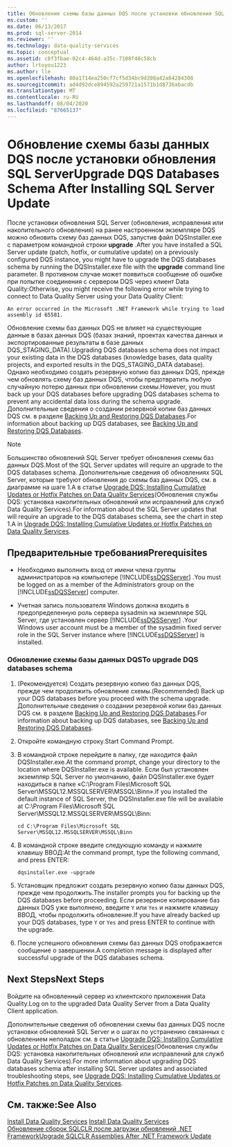 ```yaml
---
title: Обновление схемы базы данных DQS после установки обновления SQL Server | Документы Майкрософт
ms.custom: ''
ms.date: 06/13/2017
ms.prod: sql-server-2014
ms.reviewer: ''
ms.technology: data-quality-services
ms.topic: conceptual
ms.assetid: c8f3fbae-02c4-464d-a35c-7108f48c58cb
author: lrtoyou1223
ms.author: lle
ms.openlocfilehash: 80a1714ea250cf7cf5d34bc9d208a42a64284308
ms.sourcegitcommit: ad4d92dce894592a259721a1571b1d8736abacdb
ms.translationtype: MT
ms.contentlocale: ru-RU
ms.lasthandoff: 08/04/2020
ms.locfileid: "87665137"
---
```

# <a name="upgrade-dqs-databases-schema-after-installing-sql-server-update"></a><span data-ttu-id="1c092-102">Обновление схемы базы данных DQS после установки обновления SQL Server</span><span class="sxs-lookup"><span data-stu-id="1c092-102">Upgrade DQS Databases Schema After Installing SQL Server Update</span></span>
  <span data-ttu-id="1c092-103">После установки обновления SQL Server (обновления, исправления или накопительного обновления) на ранее настроенном экземпляре DQS можно обновить схему баз данных DQS, запустив файл DQSInstaller.exe с параметром командной строки **upgrade** .</span><span class="sxs-lookup"><span data-stu-id="1c092-103">After you have installed a SQL Server update (patch, hotfix, or cumulative update) on a previously configured DQS instance, you might have to upgrade the DQS databases schema by running the DQSInstaller.exe file with the **upgrade** command line parameter.</span></span> <span data-ttu-id="1c092-104">В противном случае может появиться сообщение об ошибке при попытке соединения с сервером DQS через клиент Data Quality:</span><span class="sxs-lookup"><span data-stu-id="1c092-104">Otherwise, you might receive the following error while trying to connect to Data Quality Server using your Data Quality Client:</span></span>  
  
```  
An error occurred in the Microsoft .NET Framework while trying to load assembly id 65581.  
```  
  
 <span data-ttu-id="1c092-105">Обновление схемы баз данных DQS не влияет на существующие данные в базах данных DQS (базах знаний, проектах качества данных и экспортированные результаты в базе данных DQS_STAGING_DATA).</span><span class="sxs-lookup"><span data-stu-id="1c092-105">Upgrading DQS databases schema does not impact your existing data in the DQS databases (knowledge bases, data quality projects, and exported results in the DQS_STAGING_DATA database).</span></span> <span data-ttu-id="1c092-106">Однако необходимо создать резервную копию баз данных DQS, прежде чем обновлять схему баз данных DQS, чтобы предотвратить любую случайную потерю данных при обновлении схемы.</span><span class="sxs-lookup"><span data-stu-id="1c092-106">However, you must back up your DQS databases before upgrading DQS databases schema to prevent any accidental data loss during the schema upgrade.</span></span> <span data-ttu-id="1c092-107">Дополнительные сведения о создании резервной копии баз данных DQS см. в разделе [Backing Up and Restoring DQS Databases](../backing-up-and-restoring-dqs-databases.md).</span><span class="sxs-lookup"><span data-stu-id="1c092-107">For information about backing up DQS databases, see [Backing Up and Restoring DQS Databases](../backing-up-and-restoring-dqs-databases.md).</span></span>  
  
> [!NOTE]  
>  <span data-ttu-id="1c092-108">Большинство обновлений SQL Server требует обновления схемы баз данных DQS.</span><span class="sxs-lookup"><span data-stu-id="1c092-108">Most of the SQL Server updates will require an upgrade to the DQS databases schema.</span></span> <span data-ttu-id="1c092-109">Дополнительные сведения об обновлениях SQL Server, которые требуют обновления до схемы баз данных DQS, см. в диаграмме на шаге 1.А в статье [Upgrade DQS: Installing Cumulative Updates or Hotfix Patches on Data Quality Services](https://go.microsoft.com/fwlink/?LinkID=251565)(Обновления службы DQS: установка накопительных обновлений или исправлений для служб Data Quality Services).</span><span class="sxs-lookup"><span data-stu-id="1c092-109">For information about the SQL Server updates that will require an upgrade to the DQS databases schema, see the chart in step 1.A in [Upgrade DQS: Installing Cumulative Updates or Hotfix Patches on Data Quality Services](https://go.microsoft.com/fwlink/?LinkID=251565).</span></span>  
  
## <a name="prerequisites"></a><span data-ttu-id="1c092-110">Предварительные требования</span><span class="sxs-lookup"><span data-stu-id="1c092-110">Prerequisites</span></span>  
  
-   <span data-ttu-id="1c092-111">Необходимо выполнить вход от имени члена группы администраторов на компьютере [!INCLUDE[ssDQSServer](../../includes/ssdqsserver-md.md)] .</span><span class="sxs-lookup"><span data-stu-id="1c092-111">You must be logged on as a member of the Administrators group on the [!INCLUDE[ssDQSServer](../../includes/ssdqsserver-md.md)] computer.</span></span>  
  
-   <span data-ttu-id="1c092-112">Учетная запись пользователя Windows должна входить в предопределенную роль сервера sysadmin на экземпляре SQL Server, где установлен сервер [!INCLUDE[ssDQSServer](../../includes/ssdqsserver-md.md)] .</span><span class="sxs-lookup"><span data-stu-id="1c092-112">Your Windows user account must be a member of the sysadmin fixed server role in the SQL Server instance where [!INCLUDE[ssDQSServer](../../includes/ssdqsserver-md.md)] is installed.</span></span>  
  
### <a name="to-upgrade-dqs-databases-schema"></a><span data-ttu-id="1c092-113">Обновление схемы базы данных DQS</span><span class="sxs-lookup"><span data-stu-id="1c092-113">To upgrade DQS databases schema</span></span>  
  
1.  <span data-ttu-id="1c092-114">(Рекомендуется) Создать резервную копию баз данных DQS, прежде чем продолжить обновление схемы.</span><span class="sxs-lookup"><span data-stu-id="1c092-114">(Recommended) Back up your DQS databases before you proceed with the schema upgrade.</span></span> <span data-ttu-id="1c092-115">Дополнительные сведения о создании резервной копии баз данных DQS см. в разделе [Backing Up and Restoring DQS Databases](../backing-up-and-restoring-dqs-databases.md).</span><span class="sxs-lookup"><span data-stu-id="1c092-115">For information about backing up DQS databases, see [Backing Up and Restoring DQS Databases](../backing-up-and-restoring-dqs-databases.md).</span></span>  
  
2.  <span data-ttu-id="1c092-116">Откройте командную строку.</span><span class="sxs-lookup"><span data-stu-id="1c092-116">Start Command Prompt.</span></span>  
  
3.  <span data-ttu-id="1c092-117">В командной строке перейдите в папку, где находится файл DQSInstaller.exe.</span><span class="sxs-lookup"><span data-stu-id="1c092-117">At the command prompt, change your directory to the location where DQSInstaller.exe is available.</span></span> <span data-ttu-id="1c092-118">Если был установлен экземпляр SQL Server по умолчанию, файл DQSInstaller.exe будет находиться в папке «C:\Program Files\Microsoft SQL Server\MSSQL12.MSSQLSERVER\MSSQL\Binn».</span><span class="sxs-lookup"><span data-stu-id="1c092-118">If you installed the default instance of SQL Server, the DQSInstaller.exe file will be available at C:\Program Files\Microsoft SQL Server\MSSQL12.MSSQLSERVER\MSSQL\Binn:</span></span>  
  
    ```  
    cd C:\Program Files\Microsoft SQL Server\MSSQL12.MSSQLSERVER\MSSQL\Binn  
    ```  
  
4.  <span data-ttu-id="1c092-119">В командной строке введите следующую команду и нажмите клавишу ВВОД:</span><span class="sxs-lookup"><span data-stu-id="1c092-119">At the command prompt, type the following command, and press ENTER:</span></span>  
  
    ```  
    dqsinstaller.exe -upgrade  
    ```  
  
5.  <span data-ttu-id="1c092-120">Установщик предложит создать резервную копию базы данных DQS, прежде чем продолжить.</span><span class="sxs-lookup"><span data-stu-id="1c092-120">The installer prompts you for backing up the DQS databases before proceeding.</span></span> <span data-ttu-id="1c092-121">Если резервное копирование баз данных DQS уже выполнено, введите `Y` или `Yes` и нажмите клавишу ВВОД, чтобы продолжить обновление.</span><span class="sxs-lookup"><span data-stu-id="1c092-121">If you have already backed up your DQS databases, type `Y` or `Yes` and press ENTER to continue with the upgrade.</span></span>  
  
6.  <span data-ttu-id="1c092-122">После успешного обновления схемы баз данных DQS отображается сообщение о завершении.</span><span class="sxs-lookup"><span data-stu-id="1c092-122">A completion message is displayed after successful upgrade of the DQS databases schema.</span></span>  
  
## <a name="next-steps"></a><span data-ttu-id="1c092-123">Next Steps</span><span class="sxs-lookup"><span data-stu-id="1c092-123">Next Steps</span></span>  
 <span data-ttu-id="1c092-124">Войдите на обновленный сервер из клиентского приложения Data Quality.</span><span class="sxs-lookup"><span data-stu-id="1c092-124">Log on to the upgraded Data Quality Server from a Data Quality Client application.</span></span>  
  
 <span data-ttu-id="1c092-125">Дополнительные сведения об обновлении схемы баз данных DQS после установки обновлений SQL Server и о шагах по устранению связанных с обновлением неполадок см. в статье [Upgrade DQS: Installing Cumulative Updates or Hotfix Patches on Data Quality Services](https://go.microsoft.com/fwlink/?LinkID=251565)(Обновления службы DQS: установка накопительных обновлений или исправлений для служб Data Quality Services).</span><span class="sxs-lookup"><span data-stu-id="1c092-125">For more information about upgrading DQS databases schema after installing SQL Server updates and associated troubleshooting steps, see [Upgrade DQS: Installing Cumulative Updates or Hotfix Patches on Data Quality Services](https://go.microsoft.com/fwlink/?LinkID=251565).</span></span>  
  
## <a name="see-also"></a><span data-ttu-id="1c092-126">См. также:</span><span class="sxs-lookup"><span data-stu-id="1c092-126">See Also</span></span>  
 <span data-ttu-id="1c092-127">[Install Data Quality Services](install-data-quality-services.md) </span><span class="sxs-lookup"><span data-stu-id="1c092-127">[Install Data Quality Services](install-data-quality-services.md) </span></span>  
 [<span data-ttu-id="1c092-128">Обновление сборок SQLCLR после загрузки обновлений .NET Framework</span><span class="sxs-lookup"><span data-stu-id="1c092-128">Upgrade SQLCLR Assemblies After .NET Framework Update</span></span>](upgrade-sqlclr-assemblies-after-net-framework-update.md)  
  
  
